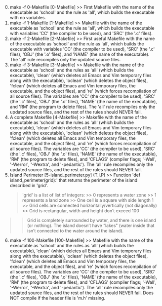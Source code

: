 0. make -f 0-Makefile [0-Makefile] >> First Makefile with the name of the executable as 'school' and the rule as 'all', which builds the executable with no variables.
1. make -f 1-Makefile [1-Makefile] >> Makefile with the name of the executable as 'school' and the rule as 'all', which builds the executable with variables 'CC' (the compiler to be used), and 'SRC' (the '.c' files).
2. make -f 2-Makefile [2-Makefile] >> First useful Makefile with the name of the executable as 'school' and the rule as 'all', which builds the executable with variables 'CC' (the compiler to be used), 'SRC' (the '.c' files), 'OBJ' (the '.o' files), and 'NAME' (the name of the executable). The 'all' rule recompiles only the updated source files.
3. make -f 3-Makefile [3-Makefile] >> Makefile with the name of the executable as 'school' and the rules as 'all' (which builds the executable), 'clean' (which deletes all Emacs and Vim temporary files along with the executable), 'oclean' (which deletes the object files), 'fclean' (which deletes all Emacs and Vim temporary files, the executable, and the object files), and 're' (which forces recompilation of all source files). The variables are 'CC' (the compiler to be used), 'SRC' (the '.c' files), 'OBJ' (the '.o' files), 'NAME' (the name of the executable), and 'RM' (the program to delete files). The 'all' rule recompiles only the updated source files, and the rest of the rules should NEVER fail.
4. A complete Makefile [4-Makefile] >> Makefile with the name of the executable as 'school' and the rules as 'all' (which builds the executable), 'clean' (which deletes all Emacs and Vim temporary files along with the executable), 'oclean' (which deletes the object files), 'fclean' (which deletes all Emacs and Vim temporary files, the executable, and the object files), and 're' (which forces recompilation of all source files). The variables are 'CC' (the compiler to be used), 'SRC' (the '.c' files), 'OBJ' (the '.o' files), 'NAME' (the name of the executable), 'RM' (the program to delete files), and 'CFLAGS' (compiler flags; '-Wall', '-Werror', '-Wextra', and '-pedantic'). The 'all' rule recompiles only the updated source files, and the rest of the rules should NEVER fail.
5. Island Perimeter [5-island_perimeter.py] (T.I.P) >> Function 'def island_perimeter(grid):' that returns the perimeter of the island described in 'grid'.
	> 'grid'  is a list of list of integers:
		>> 0 represents a water zone
		>> 1 represents a land zone
		>> One cell is a square with side length 1
		>> Grid cells are connected horizontally/vertically (not diagonally)
		>> Grid is rectangular, width and height don’t exceed 100
>> Grid is completely surrounded by water, and there is one island (or nothing). The island doesn’t have “lakes" (water inside that isn’t connected to the water around the island).
6. make -f 100-Makefile [100-Makefile] >> Makefile with the name of the executable as 'school' and the rules as 'all' (which builds the executable), 'clean' (which deletes all Emacs and Vim temporary files along with the executable), 'oclean' (which deletes the object files), 'fclean' (which deletes all Emacs and Vim temporary files, the executable, and the object files), and 're' (which forces recompilation of all source files). The variables are 'CC' (the compiler to be used), 'SRC' (the '.c' files), 'OBJ' (the '.o' files), 'NAME' (the name of the executable), 'RM' (the program to delete files), and 'CFLAGS' (compiler flags; '-Wall', '-Werror', '-Wextra', and '-pedantic'). The 'all' rule recompiles only the updated source files, and the rest of the rules should NEVER fail. Does NOT compile if the header file is 'm.h' missing.
